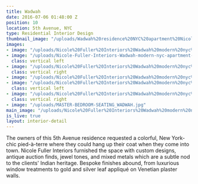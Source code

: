 ```yaml
---
title: Wadwah
date: 2016-07-06 01:48:00 Z
position: 10
location: 5th Avenue, NYC
type: Residential Interior Design
thumbnail_image: "/uploads/Wadwah%20residence%20NYC%20apartment%20Nicole%20Fuller%20Interiors.jpg"
images:
- image: "/uploads/Nicole%20Fuller%20Interiors%20Wadwah%20modern%20nyc%20apartment%20new%20york%20interior%20designer%20guest%20bedroom%20gold%20cream%20white%20jeremy%20cole.jpg"
- image: "/uploads/Nicole-Fuller-Interiors-Wadwah-modern-nyc-apartment-new-york-interior-designer-foyer-gold.jpg"
  class: vertical left
- image: "/uploads/Nicole%20Fuller%20Interiors%20Wadwah%20modern%20nyc%20apartment%20new%20york%20interior%20designer%20window%20gold%20starburst.jpg"
  class: vertical right
- image: "/uploads/Nicole%20Fuller%20Interiors%20Wadwah%20modern%20nyc%20apartment%20new%20york%20interior%20designer%20master%20bedroom%20grey%20gold%20silver.jpg"
- image: "/uploads/Nicole%20Fuller%20Interiors%20Wadwah%20modern%20nyc%20apartment%20new%20york%20interior%20designer%20jeremy%20cole%20pendant%20light.jpg"
  class: vertical left
- image: "/uploads/Nicole%20Fuller%20Interiors%20Wadwah%20modern%20nyc%20apartment%20new%20york%20interior%20designer%20metallic%20mixed%20metals%20side%20table.jpg"
  class: vertical right
- image: "/uploads/MASTER-BEDROOM-SEATING_WADWAH.jpg"
main_image: "/uploads/Nicole%20Fuller%20Interiors%20Wadwah%20modern%20nyc%20apartment%20new%20york%20interior%20designer%20living%20room%20vladimir%20kagan%20miro%20painting.jpg"
is_live: true
layout: interior-detail
---
```


The owners of this 5th Avenue residence requested a colorful, New York-chic pied-à-terre where they could hang up their coat when they come into town. Nicole Fuller Interiors furnished the space with custom designs, antique auction finds, jewel tones, and mixed metals which are a subtle nod to the clients' Indian heritage. Bespoke finishes abound, from luxurious window treatments to gold and silver leaf appliqué on Venetian plaster walls.
